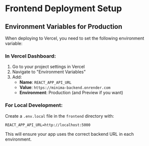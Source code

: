 # Frontend Deployment Setup

## Environment Variables for Production

When deploying to Vercel, you need to set the following environment variable:

### In Vercel Dashboard:
1. Go to your project settings in Vercel
2. Navigate to "Environment Variables"
3. Add:
   - **Name**: `REACT_APP_API_URL`
   - **Value**: `https://minima-backend.onrender.com`
   - **Environment**: Production (and Preview if you want)

### For Local Development:
Create a `.env.local` file in the `frontend` directory with:
```
REACT_APP_API_URL=http://localhost:5000
```

This will ensure your app uses the correct backend URL in each environment. 